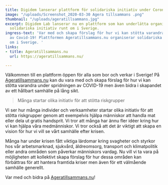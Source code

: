 ```yaml
---
title: Digidem lanserar plattform för solidariska initiativ under Corona-krisen
image: "/uploads/Screenshot_2020-03-30 Agera tillsammans .png"
thumbnail: "/uploads/ageratillsammans.jpg"
excerpt: Digidem Lab lanserar nu en plattform som kan underlätta organiseringen av
  solidariska initiativ runt om i Sverige.
ingress-text: 'Var med och skapa förslag för hur vi kan stötta varandra under spridningen
  av Covid-19! Plattformen Ageratillsammans.nu organiserar solidariska initiativ runt
  om i Sverige. '
links:
- title: Ageratillsammans.nu
  url: https://ageratillsammans.nu/

---
```

Välkommen till en plattform öppen för alla som bor och verkar i Sverige! På [Ageratillsammans.nu](https://ageratillsammans.nu/ "Ageratillsammans.nu") kan du vara med och skapa förslag för hur vi kan stötta varandra under spridningen av COVID-19 men även bidra i skapandet av ett hållbart samhälle på lång sikt.

> Många startar olika initiativ för att stötta riskgrupper 

Vi ser hur många individer och verksamheter startar olika initiativ för att stötta riskgrupper genom att exempelvis hjälpa människor att handla mat eller dela ut gratis handsprit. Vi tror att många har ännu fler idéer kring hur vi kan hjälpa våra medmänniskor. Vi tror också att det är viktigt att skapa en vision för hur vi vill se vårt samhälle efter krisen.

Många har under krisen fått viktiga lärdomar kring svagheter och styrkor hos vår arbetsmarknad, sjukvård, äldreomsorg, transport och klimatpolitik eller andra områden som påverkar människors vardag. Nu vill vi ta vara på möjligheten att kollektivt skapa förslag för hur dessa områden kan förbättras för att hantera framtida kriser men även för ett välmående samhälle generellt.

Var med och bidra på [Ageratillsammans.nu](https://ageratillsammans.nu/ "Ageratillsammans.nu")!